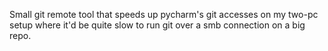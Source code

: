 Small git remote tool that speeds up pycharm's git accesses on my two-pc
setup where it'd be quite slow to run git over a smb connection on a big
repo.
